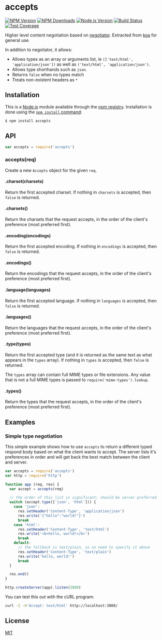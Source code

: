 # accepts

[![NPM Version][npm-version-image]][npm-url]
[![NPM Downloads][npm-downloads-image]][npm-url]
[![Node.js Version][node-version-image]][node-version-url]
[![Build Status][travis-image]][travis-url]
[![Test Coverage][coveralls-image]][coveralls-url]

Higher level content negotiation based on [negotiator](https://www.npmjs.com/package/negotiator). Extracted
from [koa](https://www.npmjs.com/package/koa) for general use.

In addition to negotiator, it allows:

- Allows types as an array or arguments list, ie `(['text/html', 'application/json'])`
  as well as `('text/html', 'application/json')`.
- Allows type shorthands such as `json`.
- Returns `false` when no types match
- Treats non-existent headers as `*`

## Installation

This is a [Node.js](https://nodejs.org/en/) module available through the
[npm registry](https://www.npmjs.com/). Installation is done using the
[`npm install` command](https://docs.npmjs.com/getting-started/installing-npm-packages-locally):

```sh
$ npm install accepts
```

## API

<!-- eslint-disable no-unused-vars -->

```js
var accepts = require('accepts')
```

### accepts(req)

Create a new `Accepts` object for the given `req`.

#### .charset(charsets)

Return the first accepted charset. If nothing in `charsets` is accepted, then `false` is returned.

#### .charsets()

Return the charsets that the request accepts, in the order of the client's preference (most preferred first).

#### .encoding(encodings)

Return the first accepted encoding. If nothing in `encodings` is accepted, then `false` is returned.

#### .encodings()

Return the encodings that the request accepts, in the order of the client's preference (most preferred first).

#### .language(languages)

Return the first accepted language. If nothing in `languages` is accepted, then `false` is returned.

#### .languages()

Return the languages that the request accepts, in the order of the client's preference (most preferred first).

#### .type(types)

Return the first accepted type (and it is returned as the same text as what appears in the `types` array). If nothing
in `types` is accepted, then `false`
is returned.

The `types` array can contain full MIME types or file extensions. Any value that is not a full MIME types is passed
to `require('mime-types').lookup`.

#### .types()

Return the types that the request accepts, in the order of the client's preference (most preferred first).

## Examples

### Simple type negotiation

This simple example shows how to use `accepts` to return a different typed respond body based on what the client wants
to accept. The server lists it's preferences in order and will get back the best match between the client and server.

```js
var accepts = require('accepts')
var http = require('http')

function app (req, res) {
  var accept = accepts(req)

  // the order of this list is significant; should be server preferred order
  switch (accept.type(['json', 'html'])) {
    case 'json':
      res.setHeader('Content-Type', 'application/json')
      res.write('{"hello":"world!"}')
      break
    case 'html':
      res.setHeader('Content-Type', 'text/html')
      res.write('<b>hello, world!</b>')
      break
    default:
      // the fallback is text/plain, so no need to specify it above
      res.setHeader('Content-Type', 'text/plain')
      res.write('hello, world!')
      break
  }

  res.end()
}

http.createServer(app).listen(3000)
```

You can test this out with the cURL program:

```sh
curl -I -H'Accept: text/html' http://localhost:3000/
```

## License

[MIT](LICENSE)

[coveralls-image]: https://badgen.net/coveralls/c/github/jshttp/accepts/master

[coveralls-url]: https://coveralls.io/r/jshttp/accepts?branch=master

[node-version-image]: https://badgen.net/npm/node/accepts

[node-version-url]: https://nodejs.org/en/download

[npm-downloads-image]: https://badgen.net/npm/dm/accepts

[npm-url]: https://npmjs.org/package/accepts

[npm-version-image]: https://badgen.net/npm/v/accepts

[travis-image]: https://badgen.net/travis/jshttp/accepts/master

[travis-url]: https://travis-ci.org/jshttp/accepts
